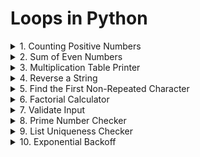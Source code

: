 # Loops in Python

<details>
<summary>1. Counting Positive Numbers
</summary>
Problem: Given a list of numbers, count how many are positive.
numbers = [1, 2, 3, -2, -1, 6, 5, -11, -4, 4, -10, 9, -9, -6, 8, 7]
</details>

<details>
<summary>2. Sum of Even Numbers
</summary>
Problem: Calculate the sum of even numbers upto a given number n.
</details>

<details>
<summary>3. Multiplication Table Printer
</summary>
Problem: Print the multiplication table for a given number up to 10, but skip the fifth iteration.
</details>

<details>
<summary>4. Reverse a String
</summary>
Problem: Reverse a string using a loop.
</details>

<details>
<summary>5. Find the First Non-Repeated Character
</summary>
Problem: Given a string, find the first non-repeated character.
</details>

<details>
<summary>6. Factorial Calculator
</summary>
Problem: Compute the factorial of a number using a while loop.
</details>

<details>
<summary>7. Validate Input
</summary>
Problem: Keep asking the user for input until they enter a number between 1 and 10.
</details>

<details>
<summary>8. Prime Number Checker
</summary>
Problem: Check if a number is prime.
</details>

<details>
<summary>9. List Uniqueness Checker
</summary>
Problem: Check if all elements in a list are unique. If a duplicate is found, exit the loop and print the duplicate.
items = ["apple", "banana", "orange", "apple", "mango"]
</details>

<details>
<summary>10. Exponential Backoff
</summary>
Problem: Implement an exponential backoff strategy that doubles the wait time between retries, starting from 1 second, but stops after 5 retries.
</details>
